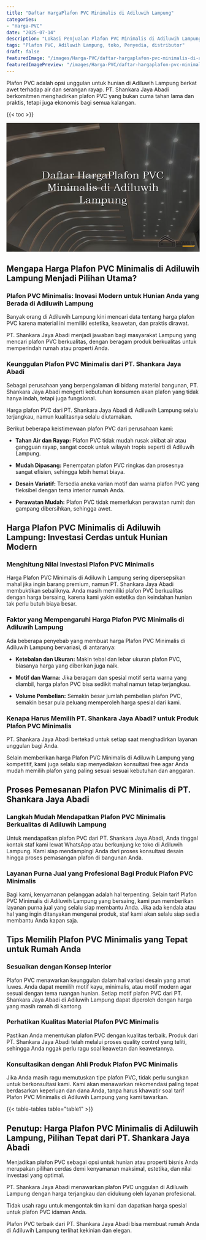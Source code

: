 ```yaml
---
title: "Daftar HargaPlafon PVC Minimalis di Adiluwih Lampung"
categories:
- "Harga-PVC"
date: "2025-07-14"
description: "Lokasi Penjualan Plafon PVC Minimalis di Adiluwih Lampung bagi tempat tinggal, perkantoran, serta gerai. Produk terbaik, variasi motif, variasi warna elegan, beserta servis penempatan ditangani oleh tim berpengalaman serta garansi resmi!|Layanan penyediaan Plafon PVC Minimalis di Adiluwih Lampung untuk kebutuhan tempat tinggal, office, maupun ritel, beserta produk terbaik dan penempatan oleh tenaga ahli berpengalaman serta garansi resmi.|Pilihan Plafon PVC Minimalis di Adiluwih Lampung yang andal bagi tempat tinggal, perkantoran, serta gerai, bersama material terbaik dan penempatan dikerjakan oleh tim profesional serta jaminan resmi.|Penjualan Plafon PVC Minimalis di Adiluwih Lampung untuk hunian, kantor, dan ritel, dengan panel berkualitas dan pemasangan dikerjakan oleh tenaga ahli profesional, dilengkapi dengan kepastian resmi.}"
tags: "Plafon PVC, Adiluwih Lampung, toko, Penyedia, distributor"
draft: false
featuredImage: "/images/Harga-PVC/daftar-hargaplafon-pvc-minimalis-di-adiluwih-lampung.png"
featuredImagePreview: "/images/Harga-PVC/daftar-hargaplafon-pvc-minimalis-di-adiluwih-lampung.png"
---
```


Plafon PVC adalah opsi unggulan untuk hunian di Adiluwih Lampung berkat awet terhadap air dan serangan rayap. PT. Shankara Jaya Abadi berkomitmen menghadirkan plafon PVC yang bukan cuma tahan lama dan praktis, tetapi juga ekonomis bagi semua kalangan.

{{< toc >}}

![Daftar HargaPlafon PVC Minimalis di Adiluwih Lampung](/images/Harga-PVC/Daftar-HargaPlafon-PVC-Minimalis-di-Adiluwih-Lampung.png)

## Mengapa Harga Plafon PVC Minimalis di Adiluwih Lampung Menjadi Pilihan Utama?

### Plafon PVC Minimalis: Inovasi Modern untuk Hunian Anda yang Berada di Adiluwih Lampung

Banyak orang di Adiluwih Lampung kini mencari data tentang harga plafon PVC karena material ini memiliki estetika, keawetan, dan praktis dirawat.

PT. Shankara Jaya Abadi menjadi jawaban bagi masyarakat Lampung yang mencari plafon PVC berkualitas, dengan beragam produk berkualitas untuk memperindah rumah atau properti Anda.

### Keunggulan Plafon PVC Minimalis dari PT. Shankara Jaya Abadi

Sebagai perusahaan yang berpengalaman di bidang material bangunan, PT. Shankara Jaya Abadi mengerti kebutuhan konsumen akan plafon yang tidak hanya indah, tetapi juga fungsional.

Harga plafon PVC dari PT. Shankara Jaya Abadi di Adiluwih Lampung selalu terjangkau, namun kualitasnya selalu diutamakan.

Berikut beberapa keistimewaan plafon PVC dari perusahaan kami:

- **Tahan Air dan Rayap:** Plafon PVC tidak mudah rusak akibat air atau gangguan rayap, sangat cocok untuk wilayah tropis seperti di Adiluwih Lampung.

- **Mudah Dipasang:** Penempatan plafon PVC ringkas dan prosesnya sangat efisien, sehingga lebih hemat biaya.

- **Desain Variatif:** Tersedia aneka varian motif dan warna plafon PVC yang fleksibel dengan tema interior rumah Anda.

- **Perawatan Mudah:** Plafon PVC tidak memerlukan perawatan rumit dan gampang dibersihkan, sehingga awet.

## Harga Plafon PVC Minimalis di Adiluwih Lampung: Investasi Cerdas untuk Hunian Modern

### Menghitung Nilai Investasi Plafon PVC Minimalis

Harga Plafon PVC Minimalis di Adiluwih Lampung sering dipersepsikan mahal jika ingin barang premium, namun PT. Shankara Jaya Abadi membuktikan sebaliknya. Anda masih memiliki plafon PVC berkualitas dengan harga bersaing, karena kami yakin estetika dan keindahan hunian tak perlu butuh biaya besar.

### Faktor yang Mempengaruhi Harga Plafon PVC Minimalis di Adiluwih Lampung

Ada beberapa penyebab yang membuat harga Plafon PVC Minimalis di Adiluwih Lampung bervariasi, di antaranya:

- **Ketebalan dan Ukuran:** Makin tebal dan lebar ukuran plafon PVC, biasanya harga yang diberikan juga naik.

- **Motif dan Warna:** Jika beragam dan spesial motif serta warna yang diambil, harga plafon PVC bisa sedikit mahal namun tetap terjangkau.

- **Volume Pembelian:** Semakin besar jumlah pembelian plafon PVC, semakin besar pula peluang memperoleh harga spesial dari kami.

### Kenapa Harus Memilih PT. Shankara Jaya Abadi? untuk Produk Plafon PVC Minimalis

PT. Shankara Jaya Abadi bertekad untuk setiap saat menghadirkan layanan unggulan bagi Anda.

Selain memberikan harga Plafon PVC Minimalis di Adiluwih Lampung yang kompetitif, kami juga selalu siap menyediakan konsultasi free agar Anda mudah memilih plafon yang paling sesuai sesuai kebutuhan dan anggaran.

## Proses Pemesanan Plafon PVC Minimalis di PT. Shankara Jaya Abadi

### Langkah Mudah Mendapatkan Plafon PVC Minimalis Berkualitas di Adiluwih Lampung

Untuk mendapatkan plafon PVC dari PT. Shankara Jaya Abadi, Anda tinggal kontak staf kami lewat WhatsApp atau berkunjung ke toko di Adiluwih Lampung. Kami siap mendampingi Anda dari proses konsultasi desain hingga proses pemasangan plafon di bangunan Anda.

### Layanan Purna Jual yang Profesional Bagi Produk Plafon PVC Minimalis

Bagi kami, kenyamanan pelanggan adalah hal terpenting. Selain tarif Plafon PVC Minimalis di Adiluwih Lampung yang bersaing, kami pun memberikan layanan purna jual yang selalu siap membantu Anda. Jika ada kendala atau hal yang ingin ditanyakan mengenai produk, staf kami akan selalu siap sedia membantu Anda kapan saja.

## Tips Memilih Plafon PVC Minimalis yang Tepat untuk Rumah Anda

### Sesuaikan dengan Konsep Interior

Plafon PVC menawarkan keunggulan dalam hal variasi desain yang amat luwes. Anda dapat memilih motif kayu, minimalis, atau motif modern agar sesuai dengan tema ruangan hunian. Setiap motif plafon PVC dari PT. Shankara Jaya Abadi di Adiluwih Lampung dapat diperoleh dengan harga yang masih ramah di kantong.

### Perhatikan Kualitas Material Plafon PVC Minimalis

Pastikan Anda menentukan plafon PVC dengan kualitas terbaik. Produk dari PT. Shankara Jaya Abadi telah melalui proses quality control yang teliti, sehingga Anda nggak perlu ragu soal keawetan dan keawetannya.

### Konsultasikan dengan Ahli Produk Plafon PVC Minimalis

Jika Anda masih ragu memutuskan tipe plafon PVC, tidak perlu sungkan untuk berkonsultasi kami. Kami akan menawarkan rekomendasi paling tepat berdasarkan keperluan dan dana Anda, tanpa harus khawatir soal tarif Plafon PVC Minimalis di Adiluwih Lampung yang kami tawarkan.

{{< table-tables table="table1" >}}

## Penutup: Harga Plafon PVC Minimalis di Adiluwih Lampung, Pilihan Tepat dari PT. Shankara Jaya Abadi

Menjadikan plafon PVC sebagai opsi untuk hunian atau properti bisnis Anda merupakan pilihan cerdas demi kenyamanan maksimal, estetika, dan nilai investasi yang optimal.

PT. Shankara Jaya Abadi menawarkan plafon PVC unggulan di Adiluwih Lampung dengan harga terjangkau dan didukung oleh layanan profesional.

Tidak usah ragu untuk mengontak tim kami dan dapatkan harga spesial untuk plafon PVC idaman Anda.

Plafon PVC terbaik dari PT. Shankara Jaya Abadi bisa membuat rumah Anda di Adiluwih Lampung terlihat kekinian dan elegan.
